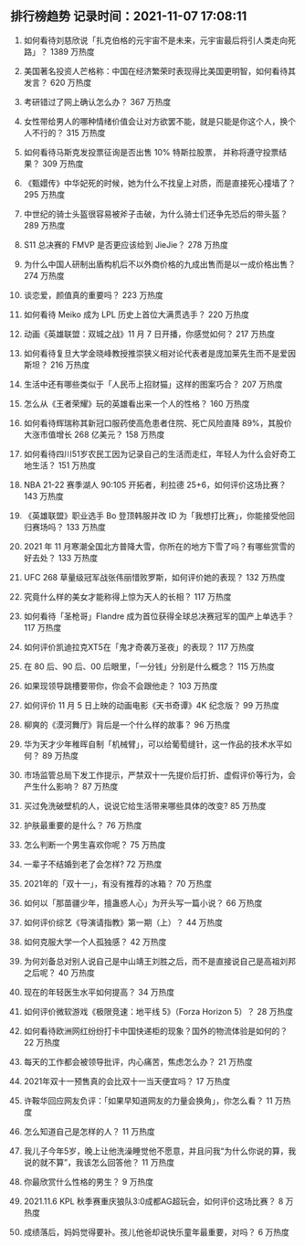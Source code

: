 
## 排行榜趋势 记录时间：2021-11-07 17:08:11
  
  1. 如何看待刘慈欣说「扎克伯格的元宇宙不是未来，元宇宙最后将引人类走向死路」？ 1389 万热度
    
  2. 美国著名投资人芒格称：中国在经济繁荣时表现得比美国更明智，如何看待其发言？ 620 万热度
    
  3. 考研错过了网上确认怎么办？ 367 万热度
    
  4. 女性带给男人的哪种情绪价值会让对方欲罢不能，就是只能是你这个人，换个人不行的？ 315 万热度
    
  5. 如何看待马斯克发投票征询是否出售 10% 特斯拉股票， 并称将遵守投票结果？ 309 万热度
    
  6. 《甄嬛传》中华妃死的时候，她为什么不找皇上对质，而是直接死心撞墙了？ 295 万热度
    
  7. 中世纪的骑士头盔很容易被斧子击破，为什么骑士们还争先恐后的带头盔？ 289 万热度
    
  8. S11 总决赛的 FMVP 是否更应该给到 JieJie？ 278 万热度
    
  9. 为什么中国人研制出盾构机后不以外商价格的九成出售而是以一成价格出售？ 274 万热度
    
  10. 谈恋爱，颜值真的重要吗？ 223 万热度
    
  11. 如何看待 Meiko 成为 LPL 历史上首位大满贯选手？ 220 万热度
    
  12. 动画《英雄联盟：双城之战》11 月 7 日开播，你感觉如何？ 217 万热度
    
  13. 如何看待复旦大学金晓峰教授推崇狭义相对论代表者是庞加莱先生而不是爱因斯坦？ 216 万热度
    
  14. 生活中还有哪些类似于「人民币上招财猫」这样的图案巧合？ 207 万热度
    
  15. 怎么从《王者荣耀》玩的英雄看出来一个人的性格？ 160 万热度
    
  16. 如何看待辉瑞称其新冠口服药使高危患者住院、死亡风险直降 89%，其股价大涨市值增长 268 亿美元？ 158 万热度
    
  17. 如何看待四川51岁农民工因为记录自己的生活而走红，年轻人为什么会好奇工地生活？ 151 万热度
    
  18. NBA 21-22 赛季湖人 90:105 开拓者，利拉德 25+6，如何评价这场比赛？ 143 万热度
    
  19. 《英雄联盟》职业选手 Bo 登顶韩服并改 ID 为「我想打比赛」，你能接受他回归赛场吗？ 133 万热度
    
  20. 2021 年 11 月寒潮全国北方普降大雪，你所在的地方下雪了吗？有哪些赏雪的好去处？ 133 万热度
    
  21. UFC 268 草量级冠军战张伟丽惜败罗斯，如何评价她的表现？ 132 万热度
    
  22. 究竟什么样的美女才能称得上惊为天人的长相？ 117 万热度
    
  23. 如何看待「圣枪哥」Flandre 成为首位获得全球总决赛冠军的国产上单选手？ 117 万热度
    
  24. 如何评价凯迪拉克XT5在「鬼才奇袭万圣夜」的表现？ 117 万热度
    
  25. 在 80  后、90 后、00 后眼里，「一分钱」分别是什么概念？ 115 万热度
    
  26. 如果现领导跳槽要带你，你会不会跟他走？ 103 万热度
    
  27. 如何评价 11 月 5 日上映的动画电影《天书奇谭》4K 纪念版？ 99 万热度
    
  28. 柳爽的《漠河舞厅》背后是一个什么样的故事？ 96 万热度
    
  29. 华为天才少年稚晖自制「机械臂」，可以给葡萄缝针，这一作品的技术水平如何？ 89 万热度
    
  30. 市场监管总局下发工作提示，严禁双十一先提价后打折、虚假评价等行为，会产生什么影响？ 87 万热度
    
  31. 买过免洗破壁机的人，说说它给生活带来哪些具体的改变? 85 万热度
    
  32. 护肤最重要的是什么？ 76 万热度
    
  33. 怎么判断一个男生喜欢你呢？ 75 万热度
    
  34. 一辈子不结婚到老了会怎样? 72 万热度
    
  35. 2021年的「双十一」，有没有推荐的冰箱？ 70 万热度
    
  36. 如何以「那苗疆少年，擅蛊惑人心」为开头写一篇小说？ 66 万热度
    
  37. 如何评价综艺《导演请指教》第一期（上）？ 44 万热度
    
  38. 如何克服大学一个人孤独感？ 42 万热度
    
  39. 为何刘备总对别人说自己是中山靖王刘胜之后，而不是直接说自己是高祖刘邦之后呢？ 40 万热度
    
  40. 现在的年轻医生水平如何提高？ 34 万热度
    
  41. 如何评价微软游戏《极限竞速：地平线 5》（Forza Horizon 5）？ 28 万热度
    
  42. 如何看待欧洲网红纷纷打卡中国快递柜的现象？国外的物流体验是如何的？ 22 万热度
    
  43. 每天的工作都会被领导批评，内心痛苦，焦虑怎么办？ 21 万热度
    
  44. 2021年双十一预售真的会比双十一当天便宜吗？ 17 万热度
    
  45. 许鞍华回应网友负评：「如果早知道网友的力量会换角」，你怎么看？ 11 万热度
    
  46. 怎么知道自己是怎样的人？ 11 万热度
    
  47. 我儿子今年5岁，晚上让他洗澡睡觉他不愿意，并且问我“为什么你说的算，我说的就不算”，我该怎么回答他？ 11 万热度
    
  48. 你最欣赏什么性格的男生？ 9 万热度
    
  49. 2021.11.6 KPL 秋季赛重庆狼队3:0成都AG超玩会，如何评价这场比赛？ 8 万热度
    
  50. 成绩落后，妈妈觉得要补。孩儿他爸却说快乐童年最重要，对吗？ 6 万热度
    